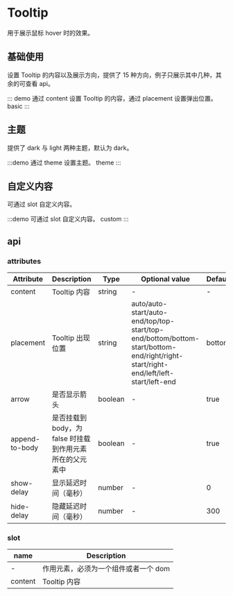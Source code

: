 # Tooltip

用于展示鼠标 hover 时的效果。

## 基础使用

设置 Tooltip 的内容以及展示方向，提供了 15 种方向，例子只展示其中几种，其余的可查看 api。

::: demo 通过 content 设置 Tooltip 的内容，通过 placement 设置弹出位置。
basic
:::

## 主题

提供了 dark 与 light 两种主题，默认为 dark。

:::demo 通过 theme 设置主题。
theme
:::

## 自定义内容

可通过 slot 自定义内容。

:::demo 可通过 slot 自定义内容。
custom
:::

## api

### attributes

| Attribute | Description | Type | Optional value | Default |
| ---- | --- | --- | ----- | ----- |
| content | Tooltip 内容 | string | - | - |
| placement | Tooltip 出现位置 | string | auto/auto-start/auto-end/top/top-start/top-end/bottom/bottom-start/bottom-end/right/right-start/right-end/left/left-start/left-end | bottom |
| arrow | 是否显示箭头 | boolean | - | true |
| append-to-body | 是否挂载到 body，为 false 时挂载到作用元素所在的父元素中 | boolean | - | true |
| show-delay | 显示延迟时间（毫秒） | number | - | 0 |
| hide-delay | 隐藏延迟时间（毫秒） | number | - | 300 |

### slot

| name | Description |
| ---- | --- |
| - | 作用元素，必须为一个组件或者一个 dom |
| content | Tooltip 内容 |
